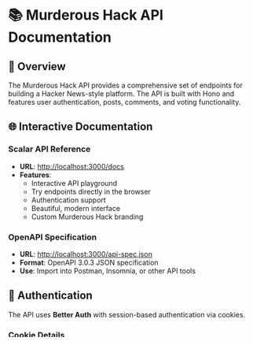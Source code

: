 # 📚 Murderous Hack API Documentation

## 🎯 Overview

The Murderous Hack API provides a comprehensive set of endpoints for building a Hacker News-style platform. The API is built with Hono and features user authentication, posts, comments, and voting functionality.

## 🌐 Interactive Documentation

### Scalar API Reference

- **URL**: [http://localhost:3000/docs](http://localhost:3000/docs)
- **Features**:
    - Interactive API playground
    - Try endpoints directly in the browser
    - Authentication support
    - Beautiful, modern interface
    - Custom Murderous Hack branding

### OpenAPI Specification

- **URL**: [http://localhost:3000/api-spec.json](http://localhost:3000/api-spec.json)
- **Format**: OpenAPI 3.0.3 JSON specification
- **Use**: Import into Postman, Insomnia, or other API tools

## 🔑 Authentication

The API uses **Better Auth** with session-based authentication via cookies.

### Cookie Details

- **Name**: `better-auth.session_token`
- **Type**: HTTP-only session cookie
- **Scope**: Automatically included in requests from the frontend

### Authentication Flow

1. **Signup**: `POST /api/auth/signup` - Create new account
2. **Login**: `POST /api/auth/login` - Authenticate user
3. **User Info**: `GET /api/user` - Get current user details
4. **Logout**: `GET /api/auth/logout` - End session

## 📋 API Endpoints Overview

### Authentication Endpoints

- `POST /api/auth/signup` - Create new user account
- `POST /api/auth/login` - Login with username/password
- `GET /api/auth/logout` - Logout current user
- `GET /api/user` - Get current user information

### Posts Endpoints

- `GET /api/posts` - List posts with pagination and filtering
- `POST /api/posts` - Create new post (auth required)
- `GET /api/posts/{id}` - Get specific post
- `POST /api/posts/{id}/upvote` - Toggle upvote on post (auth required)

### Comments Endpoints

- `POST /api/comments/{id}` - Create comment on post (auth required)
- `POST /api/comments/{id}/upvote` - Toggle upvote on comment (auth required)
- `GET /api/comments/{id}/comments` - Get replies to comment

## 🎨 Custom Branding

The API documentation features custom Murderous Hack branding:

- **Primary Color**: `#ff6600` (Murderous Hack orange)
- **Secondary Color**: `#f5f5ed` (light background)
- **Theme**: Purple with custom CSS overrides

## 🚀 Getting Started

### 1. Start the Development Server

```bash
bun run start
```

### 2. Access the Documentation

Open [http://localhost:3000/docs](http://localhost:3000/docs) in your browser

### 3. Try the API

1. Create an account using the signup endpoint
2. Login to get a session cookie
3. Create posts and comments
4. Explore the voting functionality

## 📊 Response Formats

### Success Response

```json
{
    "success": true,
    "message": "Operation completed successfully",
    "data": {
        /* response data */
    }
}
```

### Error Response

```json
{
    "success": false,
    "error": "Error message",
    "isFormError": false
}
```

### Paginated Response

```json
{
    "success": true,
    "message": "Data retrieved successfully",
    "data": [
        /* array of items */
    ],
    "pagination": {
        "page": 1,
        "totalPages": 10
    }
}
```

## 🔧 Query Parameters

### Pagination

- `limit` - Items per page (default: 10, max: 100)
- `page` - Page number (default: 1)

### Sorting

- `sortBy` - Sort field: `points` | `recent` (default: `points`)
- `order` - Sort order: `asc` | `desc` (default: `desc`)

### Filtering

- `author` - Filter by username
- `site` - Filter by domain (for URL posts)

## 🛠️ Development Tools

### Import into Postman

1. Copy the OpenAPI spec URL: `http://localhost:3000/api-spec.json`
2. In Postman: Import → Link → Paste URL
3. All endpoints will be imported with proper schemas

### Import into Insomnia

1. File → Import Data → From URL
2. Enter: `http://localhost:3000/api-spec.json`
3. Choose "OpenAPI 3.0" format

## 📝 Notes

- All timestamps are in ISO 8601 format
- User IDs are strings (Better Auth format)
- Post and comment IDs are integers
- Authentication is required for creating content and voting
- The API supports both URL posts and text posts (content)
- Comments support nested threading (via `parentCommentId`)

## 🔗 Related Documentation

- [Development Scripts](./02-murderous-hack-dev-scripts.md)
- [Authentication Migration](./03-murderous-hack-auth-migration.md)
- [Project Overview](./01-murderous-hack-docs.md)
